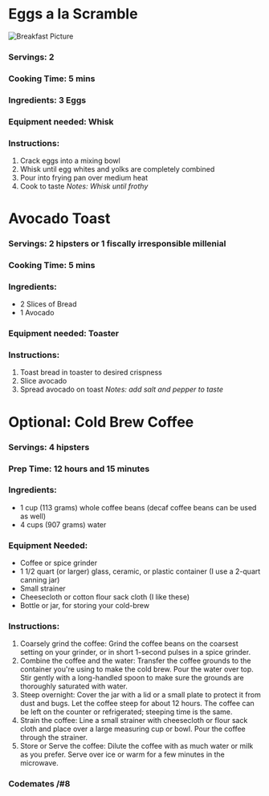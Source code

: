 # Eggs a la Scramble 

![Breakfast Picture](https://www.rachaelraymag.com/.image/ar_1:1%2Cc_fill%2Ccs_srgb%2Cfl_progressive%2Cq_auto:good%2Cw_1200/MTQ3ODUyNDkxNDQ5NzA2NDE4/egg-and-avocado-toast-101899116.jpg)

### Servings: 2
### Cooking Time: 5 mins
### Ingredients: 3 Eggs
### Equipment needed: Whisk

### Instructions: 
1. Crack eggs into a mixing bowl
2. Whisk until egg whites and yolks are completely combined
3. Pour into frying pan over medium heat
4. Cook to taste
*Notes: Whisk until frothy*

# Avocado Toast 

### Servings: 2 hipsters or 1 fiscally irresponsible millenial
### Cooking Time: 5 mins
### Ingredients: 
- 2 Slices of Bread
- 1 Avocado
### Equipment needed: Toaster

### Instructions: 
1. Toast bread in toaster to desired crispness
2. Slice avocado
3. Spread avocado on toast
*Notes: add salt and pepper to taste*

# Optional: Cold Brew Coffee

### Servings: 4 hipsters
### Prep Time: 12 hours and 15 minutes
### Ingredients: 
- 1 cup (113 grams) whole coffee beans (decaf coffee beans can be used as well)
- 4 cups (907 grams) water
### Equipment Needed:
- Coffee or spice grinder
- 1 1/2 quart (or larger) glass, ceramic, or plastic container (I use a 2-quart canning jar)
- Small strainer
- Cheesecloth or cotton flour sack cloth (I like these)
- Bottle or jar, for storing your cold-brew

### Instructions:
1. Coarsely grind the coffee: Grind the coffee beans on the coarsest setting on your grinder, or in short 1-second pulses in a spice grinder. 
2. Combine the coffee and the water: Transfer the coffee grounds to the container you're using to make the cold brew. Pour the water over top. Stir gently with a long-handled spoon to make sure the grounds are thoroughly saturated with water.
3. Steep overnight: Cover the jar with a lid or a small plate to protect it from dust and bugs. Let the coffee steep for about 12 hours. The coffee can be left on the counter or refrigerated; steeping time is the same.
4. Strain the coffee: Line a small strainer with cheesecloth or flour sack cloth and place over a large measuring cup or bowl. Pour the coffee through the strainer.
5. Store or Serve the coffee: Dilute the coffee with as much water or milk as you prefer. Serve over ice or warm for a few minutes in the microwave.

### Codemates /#8
